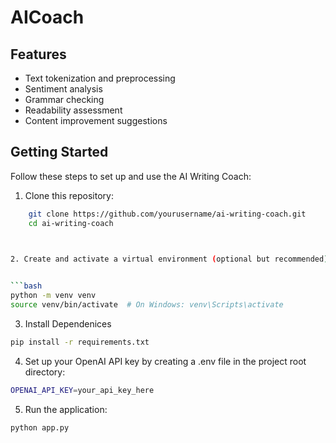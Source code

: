 # AICoach


## Features

- Text tokenization and preprocessing
- Sentiment analysis
- Grammar checking
- Readability assessment
- Content improvement suggestions

## Getting Started

Follow these steps to set up and use the AI Writing Coach:

1. Clone this repository:
```bash
    git clone https://github.com/yourusername/ai-writing-coach.git
    cd ai-writing-coach

   

2. Create and activate a virtual environment (optional but recommended):


```bash
python -m venv venv
source venv/bin/activate  # On Windows: venv\Scripts\activate
```





3. Install Dependenices 

```bash
pip install -r requirements.txt
```


4. Set up your OpenAI API key by creating a .env file in the project root directory:

 ```bash
 OPENAI_API_KEY=your_api_key_here

 ```

5. Run the application:
```bash
python app.py
```



